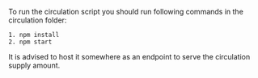 To run the circulation script you should run following commands in the circulation folder:

```
1. npm install
2. npm start
```

It is advised to host it somewhere as an endpoint to serve the circulation supply amount.

